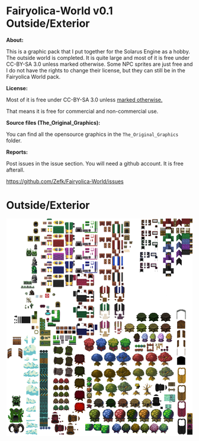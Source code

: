 # Fairyolica-World v0.1 Outside/Exterior

**About:**

This is a graphic pack that I put together for the Solarus Engine as a hobby. The outside world is completed. It is quite large and most of it is free under CC-BY-SA 3.0 unless marked otherwise. Some NPC sprites are just free and I do not have the rights to change their license, but they can still be in the Fairyolica World pack.

**License:** 

Most of it is free under CC-BY-SA 3.0 unless [marked otherwise.](https://github.com/Zefk/Fairyolica-World/blob/master/LICENSE.md)

That means it is free for commercial and non-commercial use.

**Source files (The_Original_Graphics):**

You can find all the opensource graphics in the `The_Original_Graphics` folder.

**Reports:**

Post issues in the issue section. You will need a github account. It is free afterall.

https://github.com/Zefk/Fairyolica-World/issues

# Outside/Exterior

![Fairyolica World Progress](https://github.com/Zefk/Fairyolica-World/blob/master/SOGP-Fairyolica%20World/data/tilesets/Fairyolica%20World.tiles.png)
